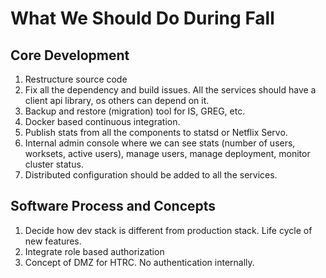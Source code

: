 # What We Should Do During Fall

## Core Development

1. Restructure source code
2. Fix all the dependency and build issues. All the services should have a client api library, os others can depend on it.
3. Backup and restore (migration) tool for IS, GREG, etc.
4. Docker based continuous integration.
5. Publish stats from all the components to statsd or Netflix Servo.
6. Internal admin console where we can see stats (number of users, worksets, active users), manage users, manage deployment, monitor cluster status.
7. Distributed configuration should be added to all the services.

## Software Process and Concepts

1. Decide how dev stack is different from production stack. Life cycle of new features.
2. Integrate role based authorization
3. Concept of DMZ for HTRC. No authentication internally.
